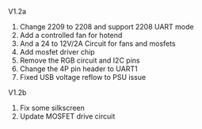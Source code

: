 V1.2a

1. Change 2209 to 2208 and support 2208 UART mode
2. Add a controlled fan for hotend
3. And a 24 to 12V/2A Circuit for fans and mosfets
4. Add mosfet driver chip
5. Remove the RGB circuit and I2C pins
6. Change the 4P pin header to UART1
7. Fixed USB voltage reflow to PSU issue

V1.2b

1. Fix some silkscreen
2. Update MOSFET drive circuit
   